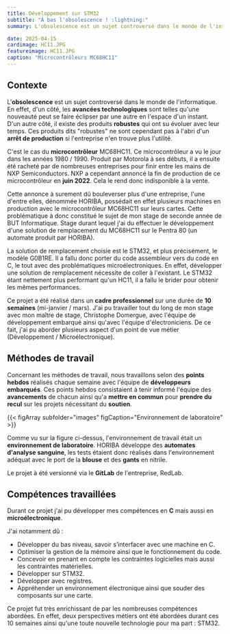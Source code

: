 ```yaml
---
title: Développement sur STM32
subtitle: "À bas l'obsolescence ! :lightning:"
summary: L'obsolescence est un sujet controversé dans le monde de l'informatique. Une nouveauté peut se faire éclipser par une autre en l'espace d'un instant, tandis que des produits robustes ont su quant à eux, évoluer avec leur temps..

date: 2025-04-15
cardimage: HC11.JPG
featureimage: HC11.JPG
caption: "Microcontrôleurs MC68HC11"
---
```


## Contexte

L'**obsolescence** est un sujet controversé dans le monde de l'informatique. En effet, d'un côté, les **avancées technologiques** sont telles qu'une nouveauté peut se faire éclipser par une autre en l'espace d'un instant. D'un autre côté, il existe des produits **robustes** qui ont su évoluer avec leur temps. Ces produits dits "robustes" ne sont cependant pas à l'abri d'un **arrêt de production** si l'entreprise n'en trouve plus l'utilité.

C'est le cas du **microcontrôleur** MC68HC11. Ce microcontrôleur a vu le jour dans les années 1980 / 1990. Produit par Motorola à ses débuts, il a ensuite été racheté par de nombreuses entreprises pour finir entre les mains de NXP Semiconductors. NXP a cependant annoncé la fin de production de ce microcontrôleur en **juin 2022**. Cela le rend donc indisponible à la vente.

Cette annonce à surement dû bouleverser plus d'une entreprise, l'une d'entre elles, dénommée HORIBA, possédait en effet plusieurs machines en production avec le microcontrôleur MC68HC11 sur leurs cartes. Cette problématique à donc constitué le sujet de mon stage de seconde année de BUT Informatique. Stage durant lequel j'ai du effectuer le développement d'une solution de remplacement du MC68HC11 sur le Pentra 80 (un automate produit par HORIBA).

La solution de remplacement choisie est le STM32, et plus précisément, le modèle G0B1RE. Il a fallu donc porter du code assembleur vers du code en C, le tout avec des problématiques microélectroniques. En effet, développer une solution de remplacement nécessite de coller à l'existant. Le STM32 étant nettement plus performant qu'un HC11, il a fallu le brider pour obtenir les mêmes performances.

Ce projet a été réalisé dans un **cadre professionnel** sur une durée de **10 semaines** (mi-janvier / mars). J'ai pu travailler tout du long de mon stage avec mon maître de stage, Christophe Domergue, avec l'équipe de développement embarqué ainsi qu'avec l'équipe d'électroniciens. De ce fait, j'ai pu aborder plusieurs aspect d'un point de vue métier (Développement / Microélectronique).

## Méthodes de travail

Concernant les méthodes de travail, nous travaillons selon des **points hebdos** réalisés chaque semaine avec l'équipe de **développeurs embarqués**. Ces points hebdos consistaient à tenir informé l'équipe des **avancements** de chacun ainsi qu'a **mettre en commun** pour **prendre du recul** sur les projets nécessitant du **soutien**.

{{< figArray subfolder="images" figCaption="Environnement de laboratoire" >}}

Comme vu sur la figure ci-dessus, l'environnement de travail était un **environnement de laboratoire**. HORIBA développe des **automates d'analyse sanguine**, les tests étaient donc réalisés dans l'environnement adéquat avec le port de la **blouse** et des **gants** en nitrile.

Le projet à été versionné via le **GitLab** de l'entreprise, RedLab.

## Compétences travaillées

Durant ce projet j'ai pu développer mes compétences en **C** mais aussi en **microélectronique**.

J'ai notamment dû :
- Développer du bas niveau, savoir s’interfacer avec une machine en C.
- Optimiser la gestion de la mémoire ainsi que le fonctionnement du code.
- Concevoir en prenant en compte les contraintes logicielles mais aussi les contraintes matérielles.
- Développer sur STM32.
- Développer avec registres.
- Appréhender un environnement électronique ainsi que souder des composants sur une carte.

 Ce projet fut très enrichissant de par les nombreuses compétences abordées. En effet, deux perspectives métiers ont été abordées durant ces 10 semaines ainsi qu'une toute nouvelle technologie pour ma part : STM32.
